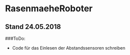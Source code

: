 # RasenmaeheRoboter
## Stand 24.05.2018

###ToDo:

* Code für das Einlesen der Abstandssensoren schreiben

